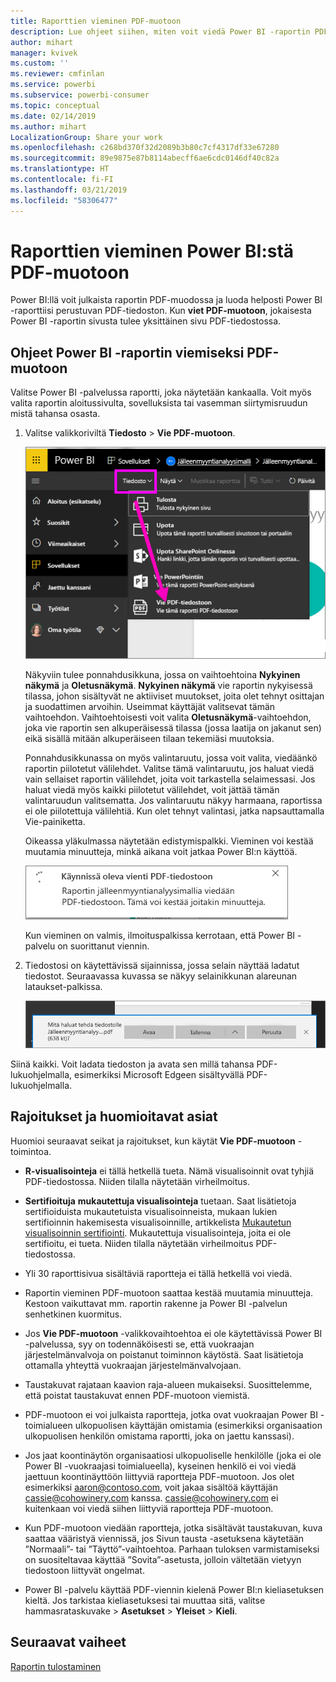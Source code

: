 ```yaml
---
title: Raporttien vieminen PDF-muotoon
description: Lue ohjeet siihen, miten voit viedä Power BI -raportin PDF-tiedostona.
author: mihart
manager: kvivek
ms.custom: ''
ms.reviewer: cmfinlan
ms.service: powerbi
ms.subservice: powerbi-consumer
ms.topic: conceptual
ms.date: 02/14/2019
ms.author: mihart
LocalizationGroup: Share your work
ms.openlocfilehash: c268bd370f32d2089b3b80c7cf4317df33e67280
ms.sourcegitcommit: 89e9875e87b8114abecff6ae6cdc0146df40c82a
ms.translationtype: HT
ms.contentlocale: fi-FI
ms.lasthandoff: 03/21/2019
ms.locfileid: "58306477"
---
```

# <a name="export-reports-from-power-bi-to-pdf"></a>Raporttien vieminen Power BI:stä PDF-muotoon
Power BI:llä voit julkaista raportin PDF-muodossa ja luoda helposti Power BI -raporttiisi perustuvan PDF-tiedoston. Kun **viet PDF-muotoon**, jokaisesta Power BI -raportin sivusta tulee yksittäinen sivu PDF-tiedostossa.

## <a name="how-to-export-your-power-bi-report-to-pdf"></a>Ohjeet Power BI -raportin viemiseksi PDF-muotoon
Valitse Power BI -palvelussa raportti, joka näytetään kankaalla. Voit myös valita raportin aloitussivulta, sovelluksista tai vasemman siirtymisruudun mistä tahansa osasta.

1. Valitse valikkoriviltä **Tiedosto** > **Vie PDF-muotoon**.

    ![Tiedosto-kohdan valitseminen valikkopalkista, nuoli osoittamassa Vie PDF-muotoon -kohtaa](media/end-user-pdf/power-bi-export-pdf.png)

    Näkyviin tulee ponnahdusikkuna, jossa on vaihtoehtoina **Nykyinen näkymä** ja **Oletusnäkymä**.  **Nykyinen näkymä** vie raportin nykyisessä tilassa, johon sisältyvät ne aktiiviset muutokset, joita olet tehnyt osittajan ja suodattimen arvoihin.  Useimmat käyttäjät valitsevat tämän vaihtoehdon.  Vaihtoehtoisesti voit valita **Oletusnäkymä**-vaihtoehdon, joka vie raportin sen alkuperäisessä tilassa (jossa laatija on jakanut sen) eikä sisällä mitään alkuperäiseen tilaan tekemiäsi muutoksia.
    
    Ponnahdusikkunassa on myös valintaruutu, jossa voit valita, viedäänkö raportin piilotetut välilehdet.  Valitse tämä valintaruutu, jos haluat viedä vain sellaiset raportin välilehdet, joita voit tarkastella selaimessasi.  Jos haluat viedä myös kaikki piilotetut välilehdet, voit jättää tämän valintaruudun valitsematta.  Jos valintaruutu näkyy harmaana, raportissa ei ole piilotettuja välilehtiä.  Kun olet tehnyt valintasi, jatka napsauttamalla Vie-painiketta.
    
    Oikeassa yläkulmassa näytetään edistymispalkki. Vieminen voi kestää muutamia minuutteja, minkä aikana voit jatkaa Power BI:n käyttöä.

    ![Viennin edistymisilmoitus](media/end-user-pdf/power-bi-export-message.png)

    Kun vieminen on valmis, ilmoituspalkissa kerrotaan, että Power BI -palvelu on suorittanut viennin.

2. Tiedostosi on käytettävissä sijainnissa, jossa selain näyttää ladatut tiedostot. Seuraavassa kuvassa se näkyy selainikkunan alareunan lataukset-palkissa.

    ![Ladatun tiedoston sijainti](media/end-user-pdf/power-bi-save-file.png)

Siinä kaikki. Voit ladata tiedoston ja avata sen millä tahansa PDF-lukuohjelmalla, esimerkiksi Microsoft Edgeen sisältyvällä PDF-lukuohjelmalla.


## <a name="limitations-and-considerations"></a>Rajoitukset ja huomioitavat asiat
Huomioi seuraavat seikat ja rajoitukset, kun käytät **Vie PDF-muotoon** -toimintoa.

* **R-visualisointeja** ei tällä hetkellä tueta. Nämä visualisoinnit ovat tyhjiä PDF-tiedostossa. Niiden tilalla näytetään virheilmoitus.  

* **Sertifioituja** **mukautettuja visualisointeja** tuetaan. Saat lisätietoja sertifioiduista mukautetuista visualisoinneista, mukaan lukien sertifioinnin hakemisesta visualisoinnille, artikkelista [Mukautetun visualisoinnin sertifiointi](../power-bi-custom-visuals-certified.md). Mukautettuja visualisointeja, joita ei ole sertifioitu, ei tueta. Niiden tilalla näytetään virheilmoitus PDF-tiedostossa.   

* Yli 30 raporttisivua sisältäviä raportteja ei tällä hetkellä voi viedä.

* Raportin vieminen PDF-muotoon saattaa kestää muutamia minuutteja. Kestoon vaikuttavat mm. raportin rakenne ja Power BI -palvelun senhetkinen kuormitus.

* Jos **Vie PDF-muotoon** -valikkovaihtoehtoa ei ole käytettävissä Power BI -palvelussa, syy on todennäköisesti se, että vuokraajan järjestelmänvalvoja on poistanut toiminnon käytöstä. Saat lisätietoja ottamalla yhteyttä vuokraajan järjestelmänvalvojaan.

* Taustakuvat rajataan kaavion raja-alueen mukaiseksi. Suosittelemme, että poistat taustakuvat ennen PDF-muotoon viemistä.

* PDF-muotoon ei voi julkaista raportteja, jotka ovat vuokraajan Power BI -toimialueen ulkopuolisen käyttäjän omistamia (esimerkiksi organisaation ulkopuolisen henkilön omistama raportti, joka on jaettu kanssasi).

* Jos jaat koontinäytön organisaatiosi ulkopuoliselle henkilölle (joka ei ole Power BI -vuokraajasi toimialueella), kyseinen henkilö ei voi viedä jaettuun koontinäyttöön liittyviä raportteja PDF-muotoon. Jos olet esimerkiksi aaron@contoso.com, voit jakaa sisältöä käyttäjän cassie@cohowinery.com kanssa. cassie@cohowinery.com ei kuitenkaan voi viedä siihen liittyviä raportteja PDF-muotoon.

* Kun PDF-muotoon viedään raportteja, jotka sisältävät taustakuvan, kuva saattaa vääristyä viennissä, jos Sivun tausta -asetuksena käytetään ”Normaali”- tai ”Täyttö”-vaihtoehtoa.  Parhaan tuloksen varmistamiseksi on suositeltavaa käyttää ”Sovita”-asetusta, jolloin vältetään vietyyn tiedostoon liittyvät ongelmat.

* Power BI -palvelu käyttää PDF-viennin kielenä Power BI:n kieliasetuksen kieltä. Jos tarkistaa kieliasetuksesi tai muuttaa sitä, valitse hammasrataskuvake > **Asetukset** > **Yleiset** > **Kieli**.

## <a name="next-steps"></a>Seuraavat vaiheet
[Raportin tulostaminen](end-user-print.md)
